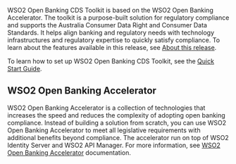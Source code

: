 WSO2 Open Banking CDS Toolkit is based on the WSO2 Open Banking Accelerator. The toolkit is a purpose-built solution for
regulatory compliance and supports the Australia Consumer Data Right and Consumer Data Standards. It helps align banking 
and regulatory needs with technology infrastructures and regulatory expertise to quickly satisfy compliance. To learn 
about the features available in this release, see [About this release](about-this-release.md).

To learn how to set up WSO2 Open Banking CDS Toolkit, see the [Quick Start Guide](quick-start-guide.md).

## WSO2 Open Banking Accelerator

WSO2 Open Banking Accelerator is a collection of technologies that increases the speed and reduces the complexity of
adopting open banking compliance. Instead of building a solution from scratch, you can use WSO2 Open Banking
Accelerator to meet all legislative requirements with additional benefits beyond compliance. The accelerator run on top
of WSO2 Identity Server and WSO2 API Manager. For more information,
see [WSO2 Open Banking Accelerator](https://ob.docs.wso2.com/en/latest/get-started/wso2-open-banking-accelerator/) documentation.